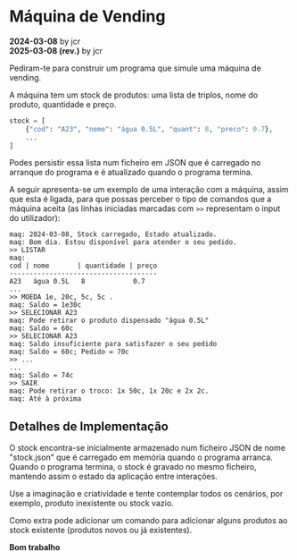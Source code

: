 # Máquina de Vending

**2024-03-08** by jcr  
**2025-03-08 (rev.)** by jcr

Pediram-te para construir um programa que simule uma máquina de vending.

A máquina tem um stock de produtos: uma lista de triplos, nome do produto, quantidade e preço.
```python
stock = [
    {"cod": "A23", "nome": "água 0.5L", "quant": 8, "preco": 0.7},
    ...
]
```

Podes persistir essa lista num ficheiro em JSON que é carregado no arranque do programa e é atualizado quando o programa termina.

A seguir apresenta-se um exemplo de uma interação com a máquina, assim que esta é ligada, para que possas perceber o tipo de comandos que a máquina aceita (as linhas iniciadas marcadas com `>>` representam o input do utilizador):
```
maq: 2024-03-08, Stock carregado, Estado atualizado.
maq: Bom dia. Estou disponível para atender o seu pedido.
>> LISTAR
maq:
cod | nome       | quantidade | preço
-------------------------------------
A23   água 0.5L   8            0.7
...
>> MOEDA 1e, 20c, 5c, 5c .
maq: Saldo = 1e30c
>> SELECIONAR A23
maq: Pode retirar o produto dispensado "água 0.5L"
maq: Saldo = 60c
>> SELECIONAR A23
maq: Saldo insuficiente para satisfazer o seu pedido
maq: Saldo = 60c; Pedido = 70c
>> ...
...
maq: Saldo = 74c
>> SAIR
maq: Pode retirar o troco: 1x 50c, 1x 20c e 2x 2c.
maq: Até à próxima
```

## Detalhes de Implementação

O stock encontra-se inicialmente armazenado num ficheiro JSON de nome "stock.json" que é carregado em memória quando o programa arranca. Quando o programa termina, o stock é gravado no mesmo ficheiro, mantendo assim o estado da aplicação entre interações.

Use a imaginação e criatividade e tente contemplar todos os cenários, por exemplo, produto inexistente ou stock vazio.

Como extra pode adicionar um comando para adicionar alguns produtos ao stock existente (produtos novos ou já existentes).

**Bom trabalho**